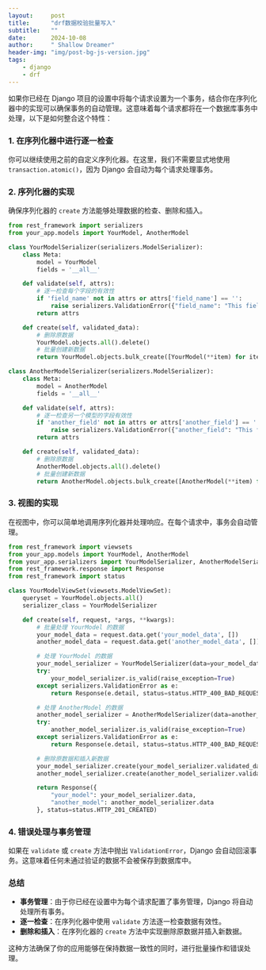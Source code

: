 ```yaml
---
layout:     post
title:      "drf数据校验批量写入"
subtitle:   ""
date:       2024-10-08
author:     " Shallow Dreamer"
header-img: "img/post-bg-js-version.jpg"
tags:
    - django
    - drf
---
```


如果你已经在 Django 项目的设置中将每个请求设置为一个事务，结合你在序列化器中的实现可以确保事务的自动管理。这意味着每个请求都将在一个数据库事务中处理，以下是如何整合这个特性：

### 1. **在序列化器中进行逐一检查**

你可以继续使用之前的自定义序列化器。在这里，我们不需要显式地使用 `transaction.atomic()`，因为 Django 会自动为每个请求处理事务。

### 2. **序列化器的实现**

确保序列化器的 `create` 方法能够处理数据的检查、删除和插入。

```python
from rest_framework import serializers
from your_app.models import YourModel, AnotherModel

class YourModelSerializer(serializers.ModelSerializer):
    class Meta:
        model = YourModel
        fields = '__all__'

    def validate(self, attrs):
        # 逐一检查每个字段的有效性
        if 'field_name' not in attrs or attrs['field_name'] == '':
            raise serializers.ValidationError({"field_name": "This field is required."})
        return attrs

    def create(self, validated_data):
        # 删除原数据
        YourModel.objects.all().delete()
        # 批量创建新数据
        return YourModel.objects.bulk_create([YourModel(**item) for item in validated_data])

class AnotherModelSerializer(serializers.ModelSerializer):
    class Meta:
        model = AnotherModel
        fields = '__all__'

    def validate(self, attrs):
        # 逐一检查另一个模型的字段有效性
        if 'another_field' not in attrs or attrs['another_field'] == '':
            raise serializers.ValidationError({"another_field": "This field is required."})
        return attrs

    def create(self, validated_data):
        # 删除原数据
        AnotherModel.objects.all().delete()
        # 批量创建新数据
        return AnotherModel.objects.bulk_create([AnotherModel(**item) for item in validated_data])
```

### 3. **视图的实现**

在视图中，你可以简单地调用序列化器并处理响应。在每个请求中，事务会自动管理。

```python
from rest_framework import viewsets
from your_app.models import YourModel, AnotherModel
from your_app.serializers import YourModelSerializer, AnotherModelSerializer
from rest_framework.response import Response
from rest_framework import status

class YourModelViewSet(viewsets.ModelViewSet):
    queryset = YourModel.objects.all()
    serializer_class = YourModelSerializer

    def create(self, request, *args, **kwargs):
        # 批量处理 YourModel 的数据
        your_model_data = request.data.get('your_model_data', [])
        another_model_data = request.data.get('another_model_data', [])

        # 处理 YourModel 的数据
        your_model_serializer = YourModelSerializer(data=your_model_data, many=True)
        try:
            your_model_serializer.is_valid(raise_exception=True)
        except serializers.ValidationError as e:
            return Response(e.detail, status=status.HTTP_400_BAD_REQUEST)

        # 处理 AnotherModel 的数据
        another_model_serializer = AnotherModelSerializer(data=another_model_data, many=True)
        try:
            another_model_serializer.is_valid(raise_exception=True)
        except serializers.ValidationError as e:
            return Response(e.detail, status=status.HTTP_400_BAD_REQUEST)

        # 删除原数据和插入新数据
        your_model_serializer.create(your_model_serializer.validated_data)
        another_model_serializer.create(another_model_serializer.validated_data)

        return Response({
            "your_model": your_model_serializer.data,
            "another_model": another_model_serializer.data
        }, status=status.HTTP_201_CREATED)
```

### 4. **错误处理与事务管理**

如果在 `validate` 或 `create` 方法中抛出 `ValidationError`，Django 会自动回滚事务。这意味着任何未通过验证的数据不会被保存到数据库中。

### 总结

- **事务管理**：由于你已经在设置中为每个请求配置了事务管理，Django 将自动处理所有事务。
- **逐一检查**：在序列化器中使用 `validate` 方法逐一检查数据有效性。
- **删除和插入**：在序列化器的 `create` 方法中实现删除原数据并插入新数据。

这种方法确保了你的应用能够在保持数据一致性的同时，进行批量操作和错误处理。
